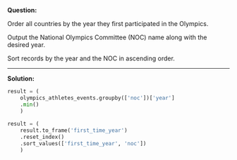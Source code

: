 **Question:**

Order all countries by the year they first participated in the Olympics.

Output the National Olympics Committee (NOC) name along with the desired year.

Sort records by the year and the NOC in ascending order.

---
**Solution:**
```python
result = (
    olympics_athletes_events.groupby(['noc'])['year']
    .min()
    )
    
result = (
    result.to_frame('first_time_year')
    .reset_index()
    .sort_values(['first_time_year', 'noc'])
    )
```